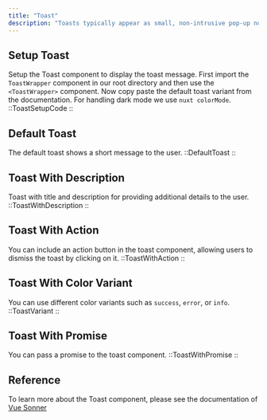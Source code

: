 ```yaml
---
title: "Toast"
description: "Toasts typically appear as small, non-intrusive pop-up notifications that appear near the edge of the screen and disappear automatically after a short period of time or when dismissed by the user."
---
```


## Setup Toast

Setup the Toast component to display the toast message. First import the `ToastWrapper` component in our root directory and then use the `<ToastWrapper>` component. Now copy paste the default toast variant from the documentation. For handling dark mode we use `nuxt colorMode`.
::ToastSetupCode
::

## Default Toast

The default toast shows a short message to the user.
::DefaultToast
::

## Toast With Description

Toast with title and description for providing additional details to the user.
::ToastWithDescription
::

## Toast With Action

You can include an action button in the toast component, allowing users to dismiss the toast by clicking on it.
::ToastWithAction
::

## Toast With Color Variant

You can use different color variants such as `success`, `error`, or `info`.
::ToastVariant
::

## Toast With Promise

You can pass a promise to the toast component.
::ToastWithPromise
::

## Reference

To learn more about the Toast component, please see the documentation of [Vue Sonner](https://vue-sonner.vercel.app/)
